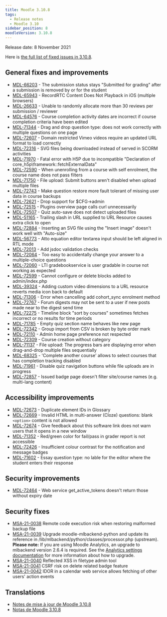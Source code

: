 ```yaml
---
title: Moodle 3.10.8
tags:
  - Release notes
  - Moodle 3.10
sidebar_position: 8
moodleVersion: 3.10.8
---
```

Release date: 8 November 2021

Here is [the full list of fixed issues in 3.10.8](https://tracker.moodle.org/secure/IssueNavigator!executeAdvanced.jspa?jqlQuery=project+%3D+mdl+AND+resolution+%3D+fixed+AND+fixVersion+in+%28%223.10.8%22%29+ORDER+BY+priority+DESC&runQuery=true&clear=true).

## General fixes and improvements

- [MDL-66203](https://tracker.moodle.org/browse/MDL-66203) - The submission status stays "Submitted for grading" after a submission is removed by or for the student
- [MDL-65943](https://tracker.moodle.org/browse/MDL-65943) - RecordRTC Content Does Not Playback in iOS (multiple browsers)
- [MDL-26633](https://tracker.moodle.org/browse/MDL-26633) - Unable to randomly allocate more than 30 reviews per submission / reviewer
- [MDL-64576](https://tracker.moodle.org/browse/MDL-64576) - Course completion activity dates are incorrect if course completion criteria have been edited
- [MDL-71344](https://tracker.moodle.org/browse/MDL-71344) - Drag and drop question type: does not work correctly with multiple questions on one page
- [MDL-72607](https://tracker.moodle.org/browse/MDL-72607) - Domain restricted Vimeo videos require an updated URL format to load correctly
- [MDL-72316](https://tracker.moodle.org/browse/MDL-72316) - SVG files being downloaded instead of served in SCORM activities
- [MDL-71970](https://tracker.moodle.org/browse/MDL-71970) - Fatal error with H5P due to incompatible "Declaration of core_h5p\framework::fetchExternalData"
- [MDL-72590](https://tracker.moodle.org/browse/MDL-72590) - When unenrolling from a course with self enrolment, the course name does not pass filters
- [MDL-71750](https://tracker.moodle.org/browse/MDL-71750) - File upload: Submit buttons aren't disabled when upload multiple files
- [MDL-72743](https://tracker.moodle.org/browse/MDL-72743) - Make question restore more fault tolerant of missing user data in course backups
- [MDL-72621](https://tracker.moodle.org/browse/MDL-72621) - Drop support for $CFG->admin
- [MDL-72515](https://tracker.moodle.org/browse/MDL-72515) - Plugins overview page calls curl unnecessarily
- [MDL-72507](https://tracker.moodle.org/browse/MDL-72507) - Quiz auto-save does not detect uploaded files
- [MDL-51165](https://tracker.moodle.org/browse/MDL-51165) - Trailing slash in URL supplied to URL Resource causes extra click to open
- [MDL-72884](https://tracker.moodle.org/browse/MDL-72884) - Inserting an SVG file using the "Insert image" doesn't work well with "Auto-size"
- [MDL-56773](https://tracker.moodle.org/browse/MDL-56773) - Atto equation editor textarea input should be left aligned in RTL mode
- [MDL-72013](https://tracker.moodle.org/browse/MDL-72013) - Add jsdoc validation checks
- [MDL-72064](https://tracker.moodle.org/browse/MDL-72064) - Too easy to accidentally change your answer to a multiple-choice questions
- [MDL-72060](https://tracker.moodle.org/browse/MDL-72060) - LTI gradebookservice is user gradable in course not working as expected
- [MDL-72599](https://tracker.moodle.org/browse/MDL-72599) - Cannot configure or delete blocks added to admin/index.php
- [MDL-39324](https://tracker.moodle.org/browse/MDL-39324) - Adding custom video dimensions to a URL resource reverts media icon back to default
- [MDL-71306](https://tracker.moodle.org/browse/MDL-71306) - Error when cancelling add cohort_sync enrolment method
- [MDL-72767](https://tracker.moodle.org/browse/MDL-72767) - Forum digests may not be sent to a user if new posts made near to the digest send time
- [MDL-72275](https://tracker.moodle.org/browse/MDL-72275) - Timeline block "sort by courses" sometimes fetches incorrect or no results for time periods
- [MDL-71785](https://tracker.moodle.org/browse/MDL-71785) - Empty quiz section name behaves like new page
- [MDL-72342](https://tracker.moodle.org/browse/MDL-72342) - Group import from CSV is broken by byte order mark
- [MDL-72110](https://tracker.moodle.org/browse/MDL-72110) - Admin home page preference not respected
- [MDL-72309](https://tracker.moodle.org/browse/MDL-72309) - Course creation without category
- [MDL-71137](https://tracker.moodle.org/browse/MDL-71137) - File upload: The progress bars are displaying error when drag-and-drop multiple files sequentially
- [MDL-68325](https://tracker.moodle.org/browse/MDL-68325) - 'Complete another course' allows to select courses that has completion tracking disabled
- [MDL-71961](https://tracker.moodle.org/browse/MDL-71961) - Disable quiz navigation buttons while file uploads are in progress
- [MDL-72857](https://tracker.moodle.org/browse/MDL-72857) - Issued badge page doesn't filter site/course names (e.g. multi-lang content)

## Accessibility improvements

- [MDL-72673](https://tracker.moodle.org/browse/MDL-72673) - Duplicate element IDs in Glossary
- [MDL-72669](https://tracker.moodle.org/browse/MDL-72669) - Invalid HTML in multi-answer (Cloze) questions: blank `<option>` content is not allowed
- [MDL-72674](https://tracker.moodle.org/browse/MDL-72674) -  Give feedback about this software link does not warn users that it opens in a new window
- [MDL-71352](https://tracker.moodle.org/browse/MDL-71352) - Red/green color for fail/pass in grader report is not accessible
- [MDL-72426](https://tracker.moodle.org/browse/MDL-72426) - Insufficient colour contrast for the notification and message badges
- [MDL-71602](https://tracker.moodle.org/browse/MDL-71602) - Essay question type: no lable for the editor where the student enters their response

## Security improvements

- [MDL-72464](https://tracker.moodle.org/browse/MDL-72464) - Web service get_active_tokens doesn't return those without expiry date

## Security fixes

- [MSA-21-0038](https://moodle.org/mod/forum/discuss.php?d=429095) Remote code execution risk when restoring malformed backup file
- [MSA-21-0039](https://moodle.org/mod/forum/discuss.php?d=429096) Upgrade moodle-mlbackend-python and update its reference in /lib/mlbackend/python/classes/processor.php (upstream). **Please note:** If you are using Moodle Analytics, an upgrade to mlbackend version 2.6.4 is required. See the [Analytics settings documentation](https://docs.moodle.org/en/Analytics_settings#Versions) for more information about how to upgrade.
- [MSA-21-0040](https://moodle.org/mod/forum/discuss.php?d=429097) Reflected XSS in filetype admin tool
- [MSA-21-0041](https://moodle.org/mod/forum/discuss.php?d=429099) CSRF risk on delete related badge feature
- [MSA-21-0042](https://moodle.org/mod/forum/discuss.php?d=429100) IDOR in a calendar web service allows fetching of other users' action events

## Translations

- [Notes de mise à jour de Moodle 3.10.8](https://docs.moodle.org/fr/Notes_de_mise_à_jour_de_Moodle_3.10.8)
- [Notas de Moodle 3.10.8](https://docs.moodle.org/es/Notas_de_Moodle_3.10.8)
